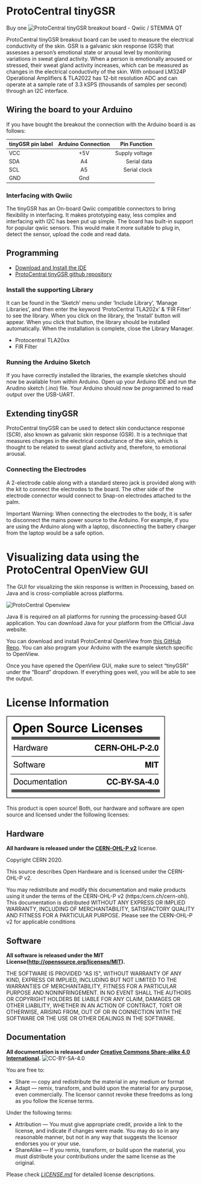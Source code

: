 # ProtoCentral tinyGSR 

Buy one ![ProtoCentral tinyGSR breakout board - Qwiic / STEMMA QT](https://protocentral.com/product/protocentral-tinygsr-breakout-board-qwiic-stemma-qt/)

ProtoCentral tinyGSR breakout board can be used to measure the electrical conductivity of the skin. GSR is a galvanic skin response (GSR) that assesses a person’s emotional state or arousal level by monitoring variations in sweat gland activity. When a person is emotionally aroused or stressed, their sweat gland activity increases, which can be measured as changes in the electrical conductivity of the skin. With onboard LM324P Operational Amplifiers & TLA2022 has 12-bit resolution ADC and can operate at a sample rate of 3.3 kSPS (thousands of samples per second) through an I2C interface.

## Wiring the board to your Arduino

If you have bought the breakout the connection with the Arduino board is as follows:

|tinyGSR pin label| Arduino Connection   |Pin Function      |
|----------------- |:--------------------:|-----------------:|
| VCC             | +5V                   |  Supply voltage       |
| SDA              | A4               |  Serial data   |
| SCL              | A5            | Serial clock          |
| GND              | Gnd  

### Interfacing with Qwiic
The tinyGSR has an On-board Qwiic compatible connectors to bring flexibility in interfacing. It makes prototyping easy, less complex and interfacing with I2C has been put up simple. The board has built-in support for popular qwiic sensors. This would make it more suitable to plug in, detect the sensor, upload the code and read data.

## Programming
* [Download and Install the IDE](https://www.arduino.cc/en/software)
* [ProtoCentral tinyGSR github repository](https://github.com/Protocentral/protocentral_tinygsr)

### Install the supporting Library
It can be found in the ‘Sketch’ menu under ‘Include Library’, ‘Manage Libraries’, and then enter the keyword ‘ProtoCentral TLA202x’ & ‘FIR Filter’ to see the library. When you click on the library, the ‘Install’ button will appear. When you click that button, the library should be installed automatically. When the installation is complete, close the Library Manager.

* Protocentral TLA20xx
* FIR Filter

### Running the Arduino Sketch
If you have correctly installed the libraries, the example sketches should now be available from within Arduino.
Open up your Arduino IDE and run the Arudino sketch (.ino) file. Your Arduino should now be programmed to read output over the USB-UART.

## Extending tinyGSR
ProtoCentral tinyGSR can be used to detect skin conductance response (SCR), also known as galvanic skin response (GSR). It is a technique that measures changes in the electrical conductance of the skin, which is thought to be related to sweat gland activity and, therefore, to emotional arousal.

### Connecting the Electrodes
A 2-electrode cable along with a standard stereo jack is provided along with the kit to connect the electrodes to the board. The other side of the electrode connector would connect to Snap-on electrodes attached to the palm.

Important Warning: When connecting the electrodes to the body, it is safer to disconnect the mains power source to the Arduino. For example, if you are using the Arduino along with a laptop, disconnecting the battery charger from the laptop would be a safe option.


# Visualizing data using the ProtoCentral OpenView GUI

The GUI for visualizing the skin response is written in Processing, based on Java and is cross-compliable across platforms.

![ProtoCentral Openview]()

Java 8 is required on all platforms for running the processing-based GUI application. You can download Java for your platform from the Official Java website.

You can download and install ProtoCentral OpenView from [this GitHub Repo](https://github.com/Protocentral/protocentral_openview). You can also program your Arduino with the example sketch specific to OpenView.

Once you have opened the OpenView GUI, make sure to select “tinyGSR” under the “Board” dropdown. If everything goes well, you will be able to see the output.

License Information
===================

![License](license_mark.svg)

This product is open source! Both, our hardware and software are open source and licensed under the following licenses:

Hardware
---------

**All hardware is released under the [CERN-OHL-P v2](https://ohwr.org/cern_ohl_p_v2.txt)** license.

Copyright CERN 2020.

This source describes Open Hardware and is licensed under the CERN-OHL-P v2.

You may redistribute and modify this documentation and make products
using it under the terms of the CERN-OHL-P v2 (https:/cern.ch/cern-ohl).
This documentation is distributed WITHOUT ANY EXPRESS OR IMPLIED
WARRANTY, INCLUDING OF MERCHANTABILITY, SATISFACTORY QUALITY
AND FITNESS FOR A PARTICULAR PURPOSE. Please see the CERN-OHL-P v2
for applicable conditions

Software
--------

**All software is released under the MIT License(http://opensource.org/licenses/MIT).**

THE SOFTWARE IS PROVIDED "AS IS", WITHOUT WARRANTY OF ANY KIND, EXPRESS OR IMPLIED, INCLUDING BUT NOT LIMITED TO THE WARRANTIES OF MERCHANTABILITY, FITNESS FOR A PARTICULAR PURPOSE AND NONINFRINGEMENT. IN NO EVENT SHALL THE AUTHORS OR COPYRIGHT HOLDERS BE LIABLE FOR ANY CLAIM, DAMAGES OR OTHER LIABILITY, WHETHER IN AN ACTION OF CONTRACT, TORT OR OTHERWISE, ARISING FROM, OUT OF OR IN CONNECTION WITH THE SOFTWARE OR THE USE OR OTHER DEALINGS IN THE SOFTWARE.

Documentation
-------------
**All documentation is released under [Creative Commons Share-alike 4.0 International](http://creativecommons.org/licenses/by-sa/4.0/).**
![CC-BY-SA-4.0](https://i.creativecommons.org/l/by-sa/4.0/88x31.png)

You are free to:

* Share — copy and redistribute the material in any medium or format
* Adapt — remix, transform, and build upon the material for any purpose, even commercially.
The licensor cannot revoke these freedoms as long as you follow the license terms.

Under the following terms:

* Attribution — You must give appropriate credit, provide a link to the license, and indicate if changes were made. You may do so in any reasonable manner, but not in any way that suggests the licensor endorses you or your use.
* ShareAlike — If you remix, transform, or build upon the material, you must distribute your contributions under the same license as the original.

Please check [*LICENSE.md*](LICENSE.md) for detailed license descriptions.
